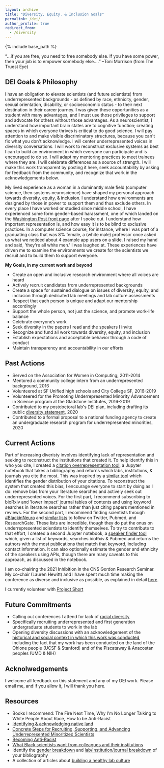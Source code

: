 ```yaml
---
layout: archive
title: "Diversity, Equity, & Inclusion Goals"
permalink: /dei/
author_profile: true
redirect_from:
  - /diversity
---
```


{% include base_path %}

<q>...if you are free, you need to free somebody else. If you have some power, then your job is to empower somebody else.&#8230;</q> &#8211;Toni Morrison (from The Truest Eye)


## DEI Goals & Philosophy
I have an obligation to elevate scientists (and future scientists) from underrepresented backgrounds - as defined by race, ethnicity, gender, sexual orientation, disability, or socioeconomic status - to their next destination in their career journey. I was given these opportunities as a student with many advantages, and I must use those privileges to support and advocate for others without those advantages. As a neuroscientist, I understand how important brain states are to cognitive function; creating spaces in which everyone thrives is critical to do good science. I will pay attention to and make visible discriminatory structures, because you can't fix what you don't acknowledge. I will center underrepresented voices in diversity conversations. I will work to reconstruct exclusive systems as best I can to build an environment in which everyone can participate and is encouraged to do so. I will adapt my mentoring practices to meet trainees where they are. I will celebrate differences as a source of strength. I will make this work transparent by posting it here, seek accountability by asking for feedback from the community, and recognize that work in the acknowledgements below.

My lived experience as a woman in a dominantly male field (computer science, then systems neuroscience) have shaped my personal approach towards diversity, equity, & inclusion. I understand how environments are designed by those in power to support them and thus exclude others. In every place I have worked or studied since middle school, I have experienced some form gender-based harassment, one of which landed on the [Washington Post front page](https://www.washingtonpost.com/local/education/in-a-prestigious-high-school-math-and-science-program-alumni-say-metoo/2018/03/01/b17f68ac-f1b6-11e7-b390-a36dc3fa2842_story.html) after I spoke out. I understand how important representation is, and how easy it is to be blind to exclusive practices. In a computer science course, for instance, where I was part of a graduating class that was 8% female, a (white male) professor once asked us what we noticed about 4 example app users on a slide. I raised my hand and said, 'they're all white men.' I was laughed at. These experiences have driven me to examine the environments we create for the scientists we recruit and to build them to support everyone.

**My Goals, in my current work and beyond**
* Create an open and inclusive research environment where all voices are heard
* Actively recruit candidates from underrepresented backgrounds
* Create a space for sustained dialogue on issues of diversity, equity, and inclusion through dedicated lab meetings and lab culture assessments
* Respect that each person is unique and adapt our mentorship accordingly
* Support the whole person, not just the science, and promote work-life balance
* Celebrate everyone’s work
* Seek diversity in the papers I read and the speakers I invite
* Recognize and fund all work towards diversity, equity, and inclusion
* Establish expectations and acceptable behavior through a code of conduct
* Maintain transparency and accountability in our efforts

## Past Actions
* Served on the Association for Women in Computing, 2011-2014
* Mentored a community college intern from an underrepresented background, 2016
* Volunteered at SF Unified high schools and City College SF, 2016-2019
* Volunteered for the Promoting Underrepresented Minority Advancement in Science program at the Gladstone Institutes, 2016-2019
* Contributed to my postdoctoral lab's DEI plan, including drafting its public [diversity statement](https://giocomolab.weebly.com/philosophy.html), 2020
* Contributed to a formal proposal to a national funding agency to create an undergraduate research program for underrepresented minorities, 2020

## Current Actions
Part of increasing diveristy involves identifying lack of representation and seeking to reconstruct the institutions that created it. To help identify this in who you cite, I created a [citation overrepresentation tool](https://github.com/emilyasterjones/bioRxiv_speaker_finder), a Jupyter notebook that takes a bibliography and returns which labs, institutions, & journals you cite the most. This was inspired by a [similar tool](https://github.com/dalejn/cleanBib) which identifies the gender distribution of your citations. To reconstruct the system that created this bias, I encourage everyone to start by doing as I do: remove bias from your literature searches and actively seek out underrepresented voices. For the first part, I recommend subscribing to bioRxiv and 'lower impact' journal tables of contents and using keyword searches in literature searches rather than just citing papers mentioned in reviews. For the second part, I recommend finding scientists through [#BlackinNeuro](https://www.blackinneuro.com/profiles) and [similar lists](/grs/) to follow on Twitter, Pubmed, and ResearchGate. These lists are incredible, though they do put the onus on underrepresented scientists to identify themselves. To try to contribute to that effort, I created a second Jupyter notebook, a [speaker finder tool](https://github.com/emilyasterjones/bioRxiv_speaker_finder) which, given a list of keywords, searches bioRxiv & Pubmed and returns the authors with the most publications that match that keyword, including contact information. It can also optionally estimate the gender and ethnicity of the speakers using APIs, though there are many caveats to this approach, as discussed in the notebook.

I am co-chairing the 2021 Inhibition in the CNS Gordon Research Seminar. My co-chair (Lauren Hewitt) and I have spent much time making the conference as diverse and inclusive as possible, as explained in detail [here](/grs/).

I currently volunteer with [Project Short](https://www.project-short.com/vision.html)

## Future Commitments
* Calling out conferences I attend for lack of [racial diversity](https://twitter.com/EmilyAsterJones/status/1271228741906128896)
* Specifically recruiting underrepresented and first generation undergraduate students to work in the lab
* Opening diversity discussions with an acknowledgement of the [historical and social context in which this work was conducted](https://static1.squarespace.com/static/54b33424e4b08972957c8dcd/t/5ee1469c8a2566161953b459/1591821981292/Acknowledgement+Statement+for+Website.pdf), including the fact that my work has been conducted on the land of the Ohlone people (UCSF & Stanford) and of the Piscataway & Anacostan peoples (UMD & NIH)

## Acknolwedgements
I welcome all feedback on this statement and any of my DEI work. Please email me, and if you allow it, I will thank you here.

## Resources
* Books I recommend: The Fire Next Time, Why I'm No Longer Talking to White People About Race, How to be Anti-Racist
* [Identifying & acknowledging native land](https://native-land.ca/)
* [Concrete Steps for Recruiting, Supporting, and Advancing Underrepresented Minoritized Scientists](https://docs.google.com/document/d/1Ic6bil2AvrQmPFUcUyxcw_FumofKkUo3VLsU7qG0cTk/edit)
* [Becoming Anti-Racist](https://drive.google.com/file/d/1Y6M_-Mca8vm5QKubhd1dWfsz-cAJ3Y-E/view)
* [What Black scientists want from colleagues and their institutions](https://www.nature.com/articles/d41586-020-01883-8)
* Identify the [gender breakdown](https://github.com/dalejn/cleanBib) and [lab/institution/journal breakdown](https://github.com/emilyasterjones/bioRxiv_speaker_finder) of your bibliography
* A collection of articles about [building a healthy lab culture](https://twitter.com/KristinMBranson/status/1295739138973536258)
